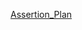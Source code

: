 [Assertion_Plan](https://docs.google.com/spreadsheets/d/1VaEQYR0I6HEE0zyzB9n9_Y5Rxa_usbOCo49hKTircWM/edit?gid=0#gid=0)
